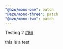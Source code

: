 ```yaml
---
"@azu/mono-one": patch
"@azu/mono-three": patch
"@azu/mono-two": patch
---
```

    
Testing 2 [#86](https://github.com/JantaeLeckie/monorepo-release-changesets/pull/86)
    
this is a test
